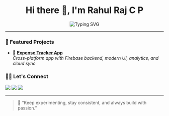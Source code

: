 <h1 align="center">Hi there 👋, I'm Rahul Raj C P</h1>

<p align="center">
  <img src="https://readme-typing-svg.demolab.com?font=Fira+Code&weight=600&pause=1000&color=00ADB5&center=true&vCenter=true&width=435&lines=Creative+Flutter+Developer;Passionate+Tech+Explorer;Problem+Solver+with+Purpose" alt="Typing SVG" />
</p>

---



### 📌 Featured Projects

- 🚀 [**Expense Tracker App**](https://github.com/rahulrajcp/expense-tracker)  
  _Cross-platform app with Firebase backend, modern UI, analytics, and cloud sync_



### 🧑‍💼 Let's Connect

<p>
  <a href="https://www.linkedin.com/in/raaahul"><img src="https://img.shields.io/badge/-Rahul%20Raj%20C%20P-blue?style=for-the-badge&logo=Linkedin&logoColor=white&link=https://www.linkedin.com/in/raaahul"/></a>
  <a href="mailto:rahulrajofficial1@gmail.com"><img src="https://img.shields.io/badge/-raj319720@gmail.com-c14438?style=for-the-badge&logo=Gmail&logoColor=white"/></a>
  <a href="https://github.com/rahulrajcp"><img src="https://img.shields.io/badge/-rahulrajcp-black?style=for-the-badge&logo=github&logoColor=white"/></a>
</p>

---


> 💬 “Keep experimenting, stay consistent, and always build with passion.”

